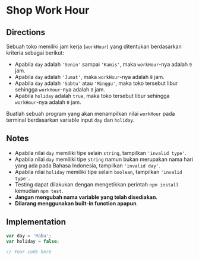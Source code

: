 # Shop Work Hour

## Directions

Sebuah toko memiliki jam kerja (`workHour`) yang ditentukan berdasarkan kriteria sebagai berikut:

- Apabila `day` adalah `'Senin'` sampai `'Kamis'`, maka `workHour`-nya adalah `9` jam.
- Apabila `day` adalah `'Jumat'`, maka `workHour`-nya adalah `8` jam.
- Apabila `day` adalah `'Sabtu'` atau `'Minggu'`, maka toko tersebut libur sehingga `workHour`-nya adalah `0` jam.
- Apabila `holiday` adalah `true`, maka toko tersebut libur sehingga `workHour`-nya adalah `0` jam.

Buatlah sebuah program yang akan menampilkan nilai `workHour` pada terminal berdasarkan variable input `day` dan `holiday`.

## Notes

- Apabila nilai `day` memiliki tipe selain `string`, tampilkan `'invalid type'`.
- Apabila nilai `day` memiliki tipe `string` namun bukan merupakan nama hari yang ada pada Bahasa Indonesia, tampilkan `'invalid day'`.
- Apabila nilai `holiday` memiliki tipe selain `boolean`, tampilkan `'invalid type'`.
- Testing dapat dilakukan dengan mengetikkan perintah `npm install` kemudian `npm test`.
- **Jangan mengubah nama variable yang telah disediakan**.
- **Dilarang menggunakan built-in function apapun**.

## Implementation

```javascript
var day = 'Rabu';
var holiday = false;

// Your code here
```
